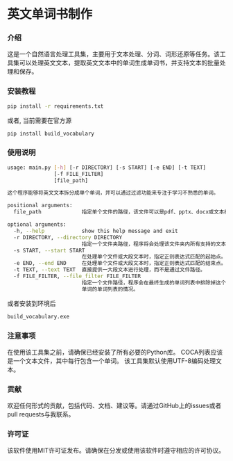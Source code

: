 # 英文单词书制作

### 介绍
这是一个自然语言处理工具集，主要用于文本处理、分词、词形还原等任务。该工具集可以处理英文文本，提取英文文本中的单词生成单词书，并支持文本的批量处理和保存。


### 安装教程

```bash
pip install -r requirements.txt
```
或者, 当前需要在官方源
```bash
pip install build_vocabulary
```

### 使用说明
```bash
usage: main.py [-h] [-r DIRECTORY] [-s START] [-e END] [-t TEXT]
               [-f FILE_FILTER]
               [file_path]

这个程序能够将英文文本拆分成单个单词，并可以通过过滤功能来专注于学习不熟悉的单词。

positional arguments:
  file_path             指定单个文件的路径，该文件可以是pdf、pptx、docx或文本格式。如果未指定，程序将等待进一步的指令。

optional arguments:
  -h, --help            show this help message and exit
  -r DIRECTORY, --directory DIRECTORY
                        指定一个文件夹路径，程序将会处理该文件夹内所有支持的文本文件。
  -s START, --start START
                        在处理单个文件或大段文本时，指定正则表达式匹配的起始点。留空则从文本的开始处处理。
  -e END, --end END     在处理单个文件或大段文本时，指定正则表达式匹配的结束点。留空则处理到文本的结束处。
  -t TEXT, --text TEXT  直接提供一大段文本进行处理，而不是通过文件路径。
  -f FILE_FILTER, --file_filter FILE_FILTER
                        指定一个文件路径，程序会在最终生成的单词列表中排除掉这个文件中出现的单词。这个选项适用于想要创建一个不含特定
                        单词的单词列表的情况。
```
或者安装到环境后
```bash
build_vocabulary.exe
```
### 注意事项
在使用该工具集之前，请确保已经安装了所有必要的Python库。
COCA列表应该是一个文本文件，其中每行包含一个单词。
该工具集默认使用UTF-8编码处理文本。
### 贡献
欢迎任何形式的贡献，包括代码、文档、建议等。请通过GitHub上的issues或者pull requests与我联系。
### 许可证
该软件使用MIT许可证发布。请确保在分发或使用该软件时遵守相应的许可协议。
